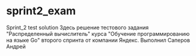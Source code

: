 # sprint2_exam
Sprint_2 test solution
Здесь решение тестового задания "Распределенный вычислитель"
курса "Обучение программированию на языке Go" второго спринта от компании Яндекс.
Выполнил Саперов Андрей
